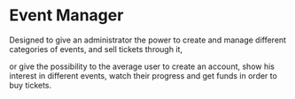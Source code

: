 # Event Manager

Designed to give an administrator the power to create and manage 
different categories of events, and sell tickets through it,

or give the possibility to the average user to create an account,
show his interest in different events, watch their progress and get
funds in order to buy tickets.
